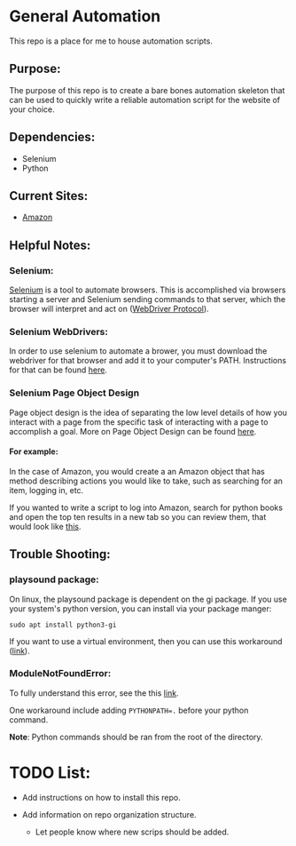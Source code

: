 # General Automation
This repo is a place for me to house automation scripts.

## Purpose:
The purpose of this repo is to create a bare bones automation skeleton that can be used to quickly write a reliable automation script for the website of your choice.

## Dependencies:
- Selenium
- Python

## Current Sites:
- [Amazon](https://github.com/crazcalm/general_automation/tree/master/sites/amazon)


## Helpful Notes:
### Selenium:
[Selenium](https://www.selenium.dev/documentation/en/) is a tool to automate browsers. This is accomplished via browsers starting a server and Selenium sending commands to that server, which the browser will interpret and act on ([WebDriver Protocol](https://w3c.github.io/webdriver/)).

### Selenium WebDrivers:
In order to use selenium to automate a brower, you must download the webdriver for that browser and add it to your computer's PATH. Instructions for that can be found [here](https://www.selenium.dev/documentation/en/webdriver/driver_requirements/).

### Selenium Page Object Design

Page object design is the idea of separating the low level details of how you interact with a page from the specific task of interacting with a page to accomplish a goal. More on Page Object Design can be found [here](https://selenium-python.readthedocs.io/page-objects.html).

#### For example:
In the case of Amazon, you would create a an Amazon object that has method describing actions you would like to take, such as searching for an item, logging in, etc.

If you wanted to write a script to log into Amazon, search for python books and open the top ten results in a new tab so you can review them, that would look like [this](https://google.com).


## Trouble Shooting:
### playsound package:
On linux, the playsound package is dependent on the gi package. If you use your system's python version, you can install via your package manger:

	sudo apt install python3-gi

If you want to use a virtual environment, then you can use this workaround ([link](https://stackoverflow.com/questions/53365209/error-python-playsound-no-module-named-gi)).

### ModuleNotFoundError:
To fully understand this error, see the this [link](https://stackoverflow.com/questions/43728431/relative-imports-modulenotfounderror-no-module-named-x).

One workaround include adding `PYTHONPATH=.` before your python command.

**Note**: Python commands should be ran from the root of the directory.


# TODO List:
- Add instructions on how to install this repo.

- Add information on repo organization structure.
	+ Let people know where new scrips should be added.
